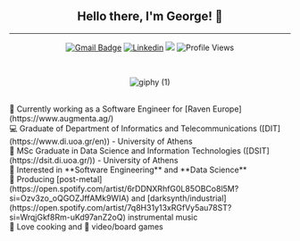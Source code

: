 <div align=center>

## Hello there, I'm George! :wave:
---

  
[![Gmail Badge](https://img.shields.io/badge/-Gmail-c14438?style=flat-square&logo=Gmail&logoColor=white&link=mailto:giorgosrouvv@gmail.com)](mailto:giorgosrouvv@gmail.com)
[![Linkedin](https://img.shields.io/badge/-LinkedIn-blue?style=flat&logo=Linkedin&logoColor=white)](https://www.linkedin.com/in/giorgosrouv/)
![](https://img.shields.io/github/followers/GeoRouv?label=Follow)
![Profile Views](https://komarev.com/ghpvc/?username=GeoRouv&label=Profile%20views&color=0e75b6&style=flat)
<!--- [![Website](https://img.shields.io/badge/-Website-blueviolet?style=flat&logo=appveyor&logoColor=white)](https://georouv.github.io/) --->
<br>

![giphy (1)](https://user-images.githubusercontent.com/40864279/229629760-c7411be2-bb43-4cf7-9abb-53376d79c905.gif)
  
<br>
</div>

<div align=left>
<!-- ### 🧐 **About me** -->
 🌱 Currently working as a Software Engineer for [Raven Europe](https://www.augmenta.ag/)   <br>
 💻 Graduate of Department of Informatics and Telecommunications ([DIT](https://www.di.uoa.gr/en)) - University of Athens <br>
 💾 MSc Graduate in Data Science and Information Technologies ([DSIT](https://dsit.di.uoa.gr/)) - University of Athens <br>
 💭 Interested in  **Software Engineering** and **Data Science** <br>
 🎵 Producing [post-metal](https://open.spotify.com/artist/6rDDNXRhfG0L85OBCo8l5M?si=Ozv3zo_oQGOZJffAMk9WIA) and [darksynth/industrial](https://open.spotify.com/artist/7q8H31y13xRGfVy5au78ST?si=WrqjGkf8Rm-uKd97anZ2oQ) instrumental music<br>
 🍜 Love cooking and 👾 video/board games
</div>
